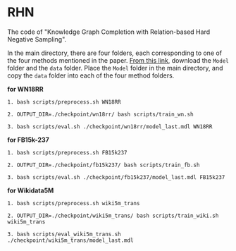 # RHN
The code of "Knowledge Graph Completion with Relation-based Hard Negative Sampling".

In the main directory, there are four folders, each corresponding to one of the four methods mentioned in the paper. [From this link](https://www.alipan.com/s/t129eDRStse), download the `Model` folder and the `data` folder. Place the `Model` folder in the main directory, and copy the `data` folder into each of the four method folders.

**for WN18RR**

```1. bash scripts/preprocess.sh WN18RR ```

```2. OUTPUT_DIR=./checkpoint/wn18rr/ bash scripts/train_wn.sh ```

```3. bash scripts/eval.sh ./checkpoint/wn18rr/model_last.mdl WN18RR ```

**for FB15k-237**

```1. bash scripts/preprocess.sh FB15k237 ```

```2. OUTPUT_DIR=./checkpoint/fb15k237/ bash scripts/train_fb.sh ```

```3. bash scripts/eval.sh ./checkpoint/fb15k237/model_last.mdl FB15k237 ```

**for Wikidata5M**

```1. bash scripts/preprocess.sh wiki5m_trans ```

```2. OUTPUT_DIR=./checkpoint/wiki5m_trans/ bash scripts/train_wiki.sh wiki5m_trans ```

```3. bash scripts/eval_wiki5m_trans.sh ./checkpoint/wiki5m_trans/model_last.mdl ```
